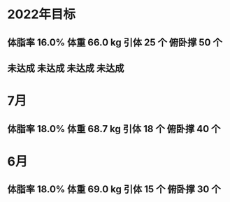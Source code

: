 # 2022年目标 

## 体脂率 16.0%   体重 66.0 kg   引体 25 个   俯卧撑 50 个

##  未达成           未达成        未达成       未达成


# 7月 

## 体脂率 18.0%   体重 68.7 kg   引体 18 个   俯卧撑 40 个

# 6月 

## 体脂率 18.0%   体重 69.0 kg   引体 15 个   俯卧撑 30 个
